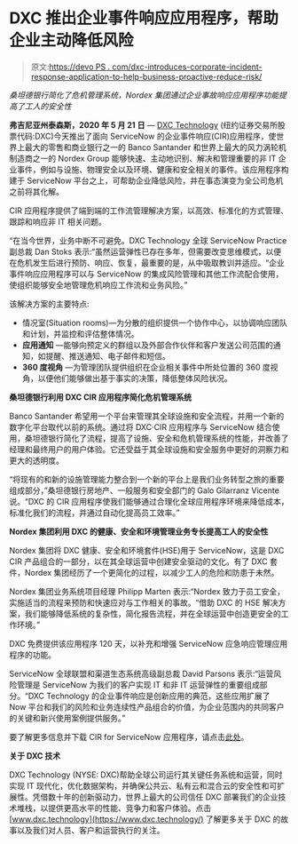 # DXC 推出企业事件响应应用程序，帮助企业主动降低风险

> 原文:[https://devo PS . com/dxc-introduces-corporate-incident-response-application-to-help-business-proactive-reduce-risk/](https://devops.com/dxc-introduces-corporate-incident-response-application-to-help-businesses-proactively-reduce-risk/)

*桑坦德银行简化了危机管理系统，Nordex 集团通过企业事故响应应用程序功能提高了工人的安全性*

**弗吉尼亚州泰森斯，2020 年 5 月 21 日** — [DXC Technology](https://www.dxc.technology/) (纽约证券交易所股票代码:DXC)今天推出了面向 ServiceNow 的企业事件响应(CIR)应用程序，使世界上最大的零售和商业银行之一的 Banco Santander 和世界上最大的风力涡轮机制造商之一的 Nordex Group 能够快速、主动地识别、解决和管理重要的非 IT 企业事件，例如与设施、物理安全以及环境、健康和安全相关的事件。该应用程序构建于 ServiceNow 平台之上，可帮助企业降低风险，并在事态演变为全公司危机之前将其化解。

CIR 应用程序提供了端到端的工作流管理解决方案，以高效、标准化的方式管理、跟踪和响应非 IT 相关问题。

“在当今世界，业务中断不可避免。DXC Technology 全球 ServiceNow Practice 副总裁 Dan Stoks 表示:“虽然运营弹性已存在多年，但需要改变思维模式，以便在危机发生后进行预防、响应、恢复，最重要的是，从中吸取教训并适应。“企业事件响应应用程序可以与 ServiceNow 的集成风险管理和其他工作流配合使用，使组织能够安全地管理危机响应工作流和业务风险。”

该解决方案的主要特点:

*   情况室(Situation rooms)—为分散的组织提供一个协作中心，以协调响应团队和计划，并监控和评估整体情况。
*   **应用通知** —能够向预定义的群组以及外部合作伙伴和客户发送公司范围的通知，如提醒、推送通知、电子邮件和短信。
*   **360 度视角** —为管理团队提供组织在企业相关事件中所处位置的 360 度视角，以便他们能够做出基于事实的决策，降低整体风险状况。

**桑坦德银行利用 DXC CIR 应用程序简化危机管理系统**

Banco Santander 希望用一个平台来管理其全球设施和安全流程，并用一个新的数字化平台取代以前的系统。通过将 DXC·CIR 应用程序与 ServiceNow 结合使用，桑坦德银行简化了流程，提高了设施、安全和危机管理系统的性能，并改善了经理和最终用户的用户体验。它还受益于其全球设施和安全服务中更好的洞察力和更大的透明度。

“将现有的和新的设施管理能力整合到一个新的平台上是我们业务转型之旅的重要组成部分，”桑坦德银行房地产、一般服务和安全部门的 Galo Gilarranz Vicente 说。“DXC 的 CIR 应用程序使我们能够通过合理化全球应用程序环境来降低成本，标准化我们的流程，并通过自动化提高员工效率。”

**Nordex 集团利用 DXC 的健康、安全和环境管理业务专长提高工人的安全性**

Nordex 集团将 DXC 健康、安全和环境套件(HSE)用于 ServiceNow，这是 DXC CIR 产品组合的一部分，以在其全球运营中创建安全驱动的文化。有了 DXC 套件，Nordex 集团经历了一个更简化的过程，以减少工人的危险和防患于未然。

Nordex 集团业务系统项目经理 Philipp Marten 表示:“Nordex 致力于员工安全，实施适当的流程来预防和快速应对与工作相关的事故。“借助 DXC 的 HSE 解决方案，我们能够降低系统的复杂性，简化报告流程，并在全球运营中创造更安全的工作环境。”

DXC 免费提供该应用程序 120 天，以补充和增强 ServiceNow 应急响应管理应用程序的功能。

ServiceNow 全球联盟和渠道生态系统高级副总裁 David Parsons 表示:“运营风险管理是 ServiceNow 为我们的客户实现 IT 和非 IT 运营弹性的重要组成部分。“DXC Technology 的企业事件响应是创新应用的典范，这些应用扩展了 Now 平台和我们的风险和业务连续性产品组合的价值，为企业范围内的共同客户的关键和新兴使用案例提供服务。”

要了解更多信息并下载 CIR for ServiceNow 应用程序，请点击[此处](https://www.dxc.technology/ServiceNow/offerings/135337/148637-dxc_corporate_incident_response_application)。

**关于 DXC 技术**

DXC Technology (NYSE: DXC)帮助全球公司运行其关键任务系统和运营，同时实现 IT 现代化，优化数据架构，并确保公共云、私有云和混合云的安全性和可扩展性。凭借数十年的创新驱动力，世界上最大的公司信任 DXC 部署我们的企业技术堆栈，以提供更高水平的性能、竞争力和客户体验。点击 [www.dxc.technology](https://www.dxc.technology/) 了解更多关于 DXC 的故事以及我们对人员、客户和运营执行的关注。